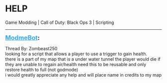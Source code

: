 # HELP
Game Modding | Call of Duty: Black Ops 3 | Scripting

---
<strong style="font-size: 1.4em;"><span style="text-decoration: underline;text-decoration-color: #34a7f9;"><span style="color:#34a7f9;">ModmeBot</span></span>:</strong>

<p>Thread By: Zombeast250<br />looking for a script that allows a player to use a trigger to gain health.<br />there is a part of my map that is a under water tunnel the player would die if they are unable to regain air/health need this to be reusable and only restore health to full (not godmode) <br />i would greatly appreciate any help and will place name in credits to my map</p>
